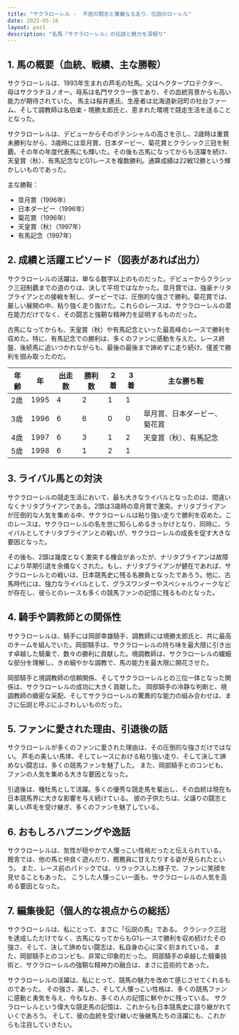 ```yaml
---
title: "サクラローレル -  不屈の闘志と華麗なる走り、伝説のローレル"
date: 2025-05-16
layout: post
description: "名馬『サクラローレル』の伝説と魅力を深堀り"
---
```


## 1. 馬の概要（血統、戦績、主な勝鞍）

サクラローレルは、1993年生まれの芦毛の牡馬。父はヘクタープロテクター、母はサクラチヨノオー。母系は名門サクラ一族であり、その血統背景からも高い能力が期待されていた。  馬主は桜井進氏、生産者は北海道新冠町の社台ファーム、そして調教師は名伯楽・境勝太郎氏と、恵まれた環境で競走生活を送ることとなった。

サクラローレルは、デビューからそのポテンシャルの高さを示し、2歳時は重賞未勝利ながら、3歳時には皐月賞、日本ダービー、菊花賞とクラシック三冠を制覇。その年の年度代表馬にも輝いた。その後も古馬になってからも活躍を続け、天皇賞（秋）、有馬記念などG1レースを複数勝利。通算成績は22戦12勝という輝かしいものであった。

主な勝鞍：

* 皐月賞（1996年）
* 日本ダービー（1996年）
* 菊花賞（1996年）
* 天皇賞（秋）（1997年）
* 有馬記念（1997年）


## 2. 成績と活躍エピソード（図表があれば出力）

サクラローレルの活躍は、単なる数字以上のものだった。デビューからクラシック三冠制覇までの道のりは、決して平坦ではなかった。皐月賞では、強豪ナリタブライアンとの接戦を制し、ダービーでは、圧倒的な強さで勝利。菊花賞では、厳しい展開の中、粘り強く走り抜けた。これらのレースは、サクラローレルの潜在能力だけでなく、その闘志と強靭な精神力を証明するものだった。

古馬になってからも、天皇賞（秋）や有馬記念といった最高峰のレースで勝利を収めた。特に、有馬記念での勝利は、多くのファンに感動を与えた。レース終盤、後続馬に追いつかれながらも、最後の最後まで諦めずに走り続け、僅差で勝利を掴み取ったのだ。

| 年齢 | 年 | 出走数 | 勝利数 | 2着 | 3着 | 主な勝ち鞍 |
|---|---|---|---|---|---|---|
| 2歳 | 1995 | 4 | 2 | 1 | 1 |  |
| 3歳 | 1996 | 6 | 6 | 0 | 0 | 皐月賞、日本ダービー、菊花賞 |
| 4歳 | 1997 | 6 | 3 | 1 | 2 | 天皇賞（秋）、有馬記念 |
| 5歳 | 1998 | 6 | 1 | 2 | 1 |  |


## 3. ライバル馬との対決

サクラローレルの競走生活において、最も大きなライバルとなったのは、間違いなくナリタブライアンである。2頭は3歳時の皐月賞で激突。ナリタブライアンが圧倒的な人気を集める中、サクラローレルは粘り強い走りで勝利を収めた。このレースは、サクラローレルの名を世に知らしめるきっかけとなり、同時に、ライバルとしてナリタブライアンとの戦いが、サクラローレルの成長を促す大きな要因となった。

その後も、2頭は幾度となく激突する機会があったが、ナリタブライアンは故障により早期引退を余儀なくされた。もし、ナリタブライアンが健在であれば、サクラローレルとの戦いは、日本競馬史に残る名勝負となったであろう。他に、古馬時代には、強力なライバルとして、グラスワンダーやスペシャルウィークなどが存在し、彼らとのレースも多くの競馬ファンの記憶に残るものとなった。


## 4. 騎手や調教師との関係性

サクラローレルは、騎手には岡部幸雄騎手、調教師には境勝太郎氏と、共に最高のチームを組んでいた。岡部騎手は、サクラローレルの持ち味を最大限に引き出す卓越した騎乗で、数々の勝利に貢献した。境調教師は、サクラローレルの繊細な部分を理解し、きめ細やかな調教で、馬の能力を最大限に開花させた。

岡部騎手と境調教師の信頼関係、そしてサクラローレルとの三位一体となった関係は、サクラローレルの成功に大きく貢献した。  岡部騎手の冷静な判断と、境調教師の緻密な采配、そしてサクラローレルの驚異的な能力の組み合わせは、まさに伝説と呼ぶにふさわしいものだった。


## 5. ファンに愛された理由、引退後の話

サクラローレルが多くのファンに愛された理由は、その圧倒的な強さだけではない。  芦毛の美しい馬体、そしてレースにおける粘り強い走り、そして決して諦めない闘志は、多くの競馬ファンを魅了した。  また、岡部騎手とのコンビも、ファンの人気を集める大きな要因となった。

引退後は、種牡馬として活躍。多くの優秀な競走馬を輩出し、その血統は現在も日本競馬界に大きな影響を与え続けている。  彼の子供たちは、父譲りの闘志と美しい芦毛を受け継ぎ、多くのファンを魅了している。


## 6. おもしろハプニングや逸話

サクラローレルは、気性が穏やかで人懐っこい性格だったと伝えられている。  厩舎では、他の馬と仲良く遊んだり、厩務員に甘えたりする姿が見られたという。  また、レース前のパドックでは、リラックスした様子で、ファンに笑顔を見せることもあった。  こうした人懐っこい一面も、サクラローレルの人気を高める要因となった。


## 7. 編集後記（個人的な視点からの総括）

サクラローレルは、私にとって、まさに「伝説の馬」である。  クラシック三冠を達成しただけでなく、古馬になってからもG1レースで勝利を収め続けたその強さ、そして、決して諦めない闘志は、私自身の心に深く刻まれている。  また、岡部騎手とのコンビも、非常に印象的だった。  岡部騎手の卓越した騎乗技術と、サクラローレルの強靭な精神力の融合は、まさに芸術的であった。

サクラローレルの活躍は、私にとって、競馬の魅力を改めて感じさせてくれるものであった。  その強さ、美しさ、そして人懐っこい性格は、多くの競馬ファンに感動と勇気を与え、今もなお、多くの人の記憶に鮮やかに残っている。  サクラローレルという偉大な競走馬の記憶は、これからも日本競馬史に語り継がれていくであろう。  そして、彼の血統を受け継いだ後継馬たちの活躍にも、これからも注目していきたい。
